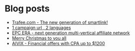 # Blog posts
<!-- BLOG-POST-LIST:START -->
- [Trafee.com - The new generation of smartlink!](https://afflift.com/f/threads/trafee-com-the-new-generation-of-smartlink.6265/)
- [1 campaign url , 2 languages](https://afflift.com/f/threads/1-campaign-url-2-languages.10127/)
- [EPC ERA - next generation multi-vertical affiliate network](https://afflift.com/f/threads/epc-era-next-generation-multi-vertical-affiliate-network.9872/)
- [Merry Christmas to you all](https://afflift.com/f/threads/merry-christmas-to-you-all.10128/)
- [AIVIX - Financial offers with CPA up to $1200](https://afflift.com/f/threads/aivix-financial-offers-with-cpa-up-to-1200.8167/)
<!-- BLOG-POST-LIST:END -->
